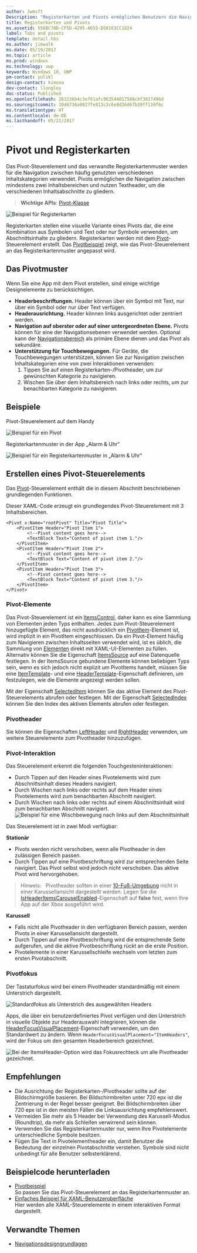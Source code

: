 ```yaml
---
author: Jwmsft
Description: "Registerkarten und Pivots ermöglichen Benutzern die Navigation zwischen häufig verwendeten Inhalten."
title: Registerkarten und Pivots
ms.assetid: 556BC70D-CF5D-4295-A655-D58163CC1824
label: Tabs and pivots
template: detail.hbs
ms.author: jimwalk
ms.date: 05/19/2017
ms.topic: article
ms.prod: windows
ms.technology: uwp
keywords: Windows 10, UWP
pm-contact: yulikl
design-contact: kimsea
dev-contact: llongley
doc-status: Published
ms.openlocfilehash: 263236b4c3ef61afc963544017588cbf3027496d
ms.sourcegitcommit: 10d6736a0827fe813c3c6e8d26d67b20ff110f6c
ms.translationtype: HT
ms.contentlocale: de-DE
ms.lasthandoff: 05/22/2017
---
```

# <a name="pivot-and-tabs"></a>Pivot und Registerkarten

<link rel="stylesheet" href="https://az835927.vo.msecnd.net/sites/uwp/Resources/css/custom.css">

Das Pivot-Steuerelement und das verwandte Registerkartenmuster werden für die Navigation zwischen häufig genutzten verschiedenen Inhaltskategorien verwendet. Pivots ermöglichen die Navigation zwischen mindestens zwei Inhaltsbereichen und nutzen Textheader, um die verschiedenen Inhaltsabschnitte zu gliedern.

> **Wichtige APIs**: [Pivot-Klasse](https://msdn.microsoft.com/library/windows/apps/dn608241)

![Beispiel für Registerkarten](images/pivot_Hero_main.png)

Registerkarten stellen eine visuelle Variante eines Pivots dar, die eine Kombination aus Symbolen und Text oder nur Symbole verwenden, um Abschnittsinhalte zu gliedern. Registerkarten werden mit dem [Pivot](https://msdn.microsoft.com/library/windows/apps/xaml/windows.ui.xaml.controls.pivot.aspx)-Steuerelement erstellt. Das [Pivotbeispiel](http://go.microsoft.com/fwlink/p/?LinkId=619903) zeigt, wie das Pivot-Steuerelement an das Registerkartenmuster angepasst wird.


## <a name="the-pivot-pattern"></a>Das Pivotmuster

Wenn Sie eine App mit dem Pivot erstellen, sind einige wichtige Designelemente zu berücksichtigen.

- **Headerbeschriftungen.**  Header können über ein Symbol mit Text, nur über ein Symbol oder nur über Text verfügen.
- **Headerausrichtung.**  Header können links ausgerichtet oder zentriert werden.
- **Navigation auf oberster oder auf einer untergeordneten Ebene.**  Pivots können für eine der Navigationsebenen verwendet werden. Optional kann der [Navigationsbereich](navigationview.md) als primäre Ebene dienen und das Pivot als sekundäre.
- **Unterstützung für Touchbewegungen.**  Für Geräte, die Touchbewegungen unterstützen, können Sie zur Navigation zwischen Inhaltskategorien eine von zwei Interaktionen verwenden:
    1. Tippen Sie auf einen Registerkarten-/Pivotheader, um zur gewünschten Kategorie zu navigieren.
    2. Wischen Sie über dem Inhaltsbereich nach links oder rechts, um zur benachbarten Kategorie zu navigieren.

## <a name="examples"></a>Beispiele

Pivot-Steuerelement auf dem Handy

![Beispiel für ein Pivot](images/pivot_example.png)

Registerkartenmuster in der App „Alarm & Uhr“

![Beispiel für ein Registerkartenmuster in „Alarm & Uhr“](images/tabs_alarms-and-clock.png)

## <a name="create-a-pivot-control"></a>Erstellen eines Pivot-Steuerelements

Das [Pivot](https://msdn.microsoft.com/library/windows/apps/xaml/windows.ui.xaml.controls.pivot.aspx)-Steuerelement enthält die in diesem Abschnitt beschriebenen grundlegenden Funktionen.

Dieser XAML-Code erzeugt ein grundlegendes Pivot-Steuerelement mit 3 Inhaltsbereichen.

```xaml
<Pivot x:Name="rootPivot" Title="Pivot Title">
    <PivotItem Header="Pivot Item 1">
        <!--Pivot content goes here-->
        <TextBlock Text="Content of pivot item 1."/>
    </PivotItem>
    <PivotItem Header="Pivot Item 2">
        <!--Pivot content goes here-->
        <TextBlock Text="Content of pivot item 2."/>
    </PivotItem>
    <PivotItem Header="Pivot Item 3">
        <!--Pivot content goes here-->
        <TextBlock Text="Content of pivot item 3."/>
    </PivotItem>
</Pivot>
```

### <a name="pivot-items"></a>Pivot-Elemente

Das Pivot-Steuerelement ist ein [ItemsControl](https://msdn.microsoft.com/library/windows/apps/xaml/windows.ui.xaml.controls.itemscontrol.aspx), daher kann es eine Sammlung von Elementen jeden Typs enthalten. Jedes zum Pivot-Steuerelement hinzugefügte Element, das nicht ausdrücklich ein [PivotItem](https://msdn.microsoft.com/library/windows/apps/xaml/windows.ui.xaml.controls.pivotitem.aspx)-Element ist, wird implizit in ein PivotItem eingeschlossen. Da ein Pivot-Element häufig zum Navigieren zwischen Inhaltsseiten verwendet wird, ist es üblich, die Sammlung von [Elementen](https://msdn.microsoft.com/library/windows/apps/xaml/windows.ui.xaml.controls.itemscontrol.items.aspx) direkt mit XAML-UI-Elementen zu füllen. Alternativ können Sie die Eigenschaft [ItemsSource](https://msdn.microsoft.com/library/windows/apps/xaml/windows.ui.xaml.controls.itemscontrol.itemssource.aspx) auf eine Datenquelle festlegen. In der ItemsSource gebundene Elemente können beliebigen Typs sein, wenn es sich jedoch nicht explizit um PivotItems handelt, müssen Sie eine [ItemTemplate](https://msdn.microsoft.com/library/windows/apps/xaml/windows.ui.xaml.controls.itemscontrol.itemtemplate.aspx)- und eine [HeaderTemplate](https://msdn.microsoft.com/library/windows/apps/xaml/windows.ui.xaml.controls.pivot.headertemplate.aspx)-Eigenschaft definieren, um festzulegen, wie die Elemente angezeigt werden sollen.

Mit der Eigenschaft [SelectedItem](https://msdn.microsoft.com/library/windows/apps/xaml/windows.ui.xaml.controls.pivot.selecteditem.aspx) können Sie das aktive Element des Pivot-Steuerelements abrufen oder festlegen. Mit der Eigenschaft [SelectedIndex](https://msdn.microsoft.com/library/windows/apps/xaml/windows.ui.xaml.controls.pivot.selectedindex.aspx) können Sie den Index des aktiven Elements abrufen oder festlegen.

### <a name="pivot-headers"></a>Pivotheader

Sie können die Eigenschaften [LeftHeader](https://msdn.microsoft.com/library/windows/apps/xaml/windows.ui.xaml.controls.pivot.leftheader.aspx) und [RightHeader](https://msdn.microsoft.com/library/windows/apps/xaml/windows.ui.xaml.controls.pivot.rightheader.aspx) verwenden, um weitere Steuerelemente zum Pivotheader hinzuzufügen.

### <a name="pivot-interaction"></a>Pivot-Interaktion

Das Steuerelement erkennt die folgenden Touchgesteninteraktionen:

-   Durch Tippen auf den Header eines Pivotelements wird zum Abschnittsinhalt dieses Headers navigiert.
-   Durch Wischen nach links oder rechts auf dem Header eines Pivotelements wird zum benachbarten Abschnitt navigiert.
-   Durch Wischen nach links oder rechts auf einem Abschnittsinhalt wird zum benachbarten Abschnitt navigiert.
![Beispiel für eine Wischbewegung nach links auf dem Abschnittsinhalt](images/pivot_w_hand.png)

Das Steuerelement ist in zwei Modi verfügbar:

**Stationär**

-   Pivots werden nicht verschoben, wenn alle Pivotheader in den zulässigen Bereich passen.
-   Durch Tippen auf eine Pivotbeschriftung wird zur entsprechenden Seite navigiert. Das Pivot selbst wird jedoch nicht verschoben. Das aktive Pivot wird hervorgehoben.

> Hinweis:&nbsp;&nbsp; Pivotheader sollten in einer [10-Fuß-Umgebung](../input-and-devices/designing-for-tv.md) nicht in einer Karussellansicht dargestellt werden. Legen Sie die [IsHeaderItemsCarouselEnabled](https://docs.microsoft.com/uwp/api/Windows.UI.Xaml.Controls.Pivot#Windows_UI_Xaml_Controls_Pivot_IsHeaderItemsCarouselEnabled)-Eigenschaft auf **false** fest, wenn Ihre App auf der Xbox ausgeführt wird.


**Karussell**

-   Falls nicht alle Pivotheader in den verfügbaren Bereich passen, werden Pivots in einer Karussellansicht dargestellt.
-   Durch Tippen auf eine Pivotbeschriftung wird die entsprechende Seite aufgerufen, und die aktive Pivotbeschriftung rückt an die erste Position.
-   Pivotelemente in einer Karussellschleife wechseln vom letzten zum ersten Pivotabschnitt.

### <a name="pivot-focus"></a>Pivotfokus

Der Tastaturfokus wird bei einem Pivotheader standardmäßig mit einem Unterstrich dargestellt.

![Standardfokus als Unterstrich des ausgewählten Headers](images/pivot_focus_selectedHeader.png)

Apps, die über ein benutzerdefiniertes Pivot verfügen und den Unterstrich in visuelle Objekte zur Headerauswahl integrieren, können die [HeaderFocusVisualPlacement](https://docs.microsoft.com/uwp/api/windows.ui.xaml.controls.pivot#Windows_UI_Xaml_Controls_Pivot_HeaderFocusVisualPlacement)-Eigenschaft verwenden, um den Standardwert zu ändern. Wenn `HeaderFocusVisualPlacement="ItemHeaders"`, wird der Fokus um den gesamten Headerbereich gezeichnet.

![Bei der ItemsHeader-Option wird das Fokusrechteck um alle Pivotheader gezeichnet.](images/pivot_focus_headers.png)

## <a name="recommendations"></a>Empfehlungen

-   Die Ausrichtung der Registerkarten-/Pivotheader sollte auf der Bildschirmgröße basieren. Bei Bildschirmbreiten unter 720 epx ist die Zentrierung in der Regel besser geeignet. Bei Bildschirmbreiten über 720 epx ist in den meisten Fällen die Linksausrichtung empfehlenswert.
-   Vermeiden Sie mehr als 5 Header bei Verwendung des Karussell-Modus (Roundtrip), da mehr als Schleifen verwirrend sein können.
-   Verwenden Sie das Registerkartenmuster nur, wenn Ihre Pivotelemente unterschiedliche Symbole besitzen.
-   Fügen Sie Text in Pivotelementheader ein, damit Benutzer die Bedeutung der einzelnen Pivotabschnitte verstehen. Symbole sind nicht unbedingt für alle Benutzer selbsterklärend.

## <a name="get-the-sample-code"></a>Beispielcode herunterladen
- [Pivotbeispiel](http://go.microsoft.com/fwlink/p/?LinkId=619903)<br/>
    So passen Sie das Pivot-Steuerelement an das Registerkartenmuster an.
- [Einfaches Beispiel für XAML-Benutzeroberfläche](https://github.com/Microsoft/Windows-universal-samples/blob/master/Samples/XamlUIBasics)<br/>
    Hier werden alle XAML-Steuerelemente in einem interaktiven Format dargestellt.

## <a name="related-topics"></a>Verwandte Themen
- [Navigationsdesigngrundlagen](../layout/navigation-basics.md)
